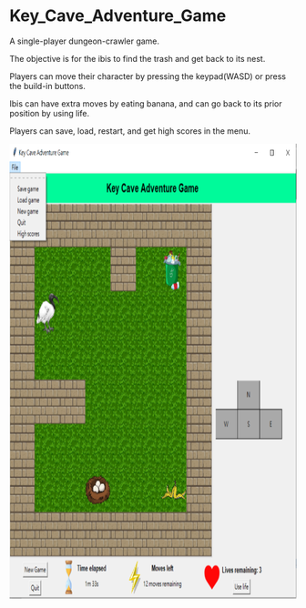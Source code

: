 # Key_Cave_Adventure_Game
A single-player dungeon-crawler game.

The objective is for the ibis to find the trash and get back to its nest.

Players can move their character by pressing the keypad(WASD) or press the build-in buttons.

Ibis can have extra moves by eating banana, and can go back to its prior position by using life.

Players can save, load, restart, and get high scores in the menu.

<img src="images/sc_bar.PNG" width="800" height="800">
